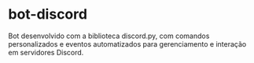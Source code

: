 # bot-discord
Bot desenvolvido com a biblioteca discord.py, com comandos personalizados e eventos automatizados para gerenciamento e interação em servidores Discord.
